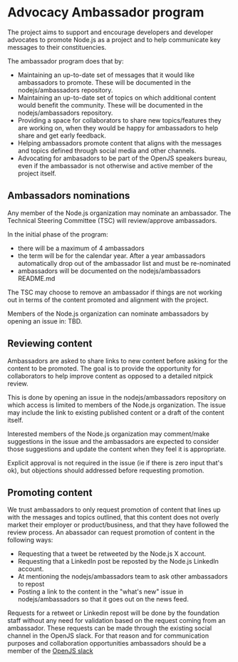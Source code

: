 # Advocacy Ambassador program

The project aims to support and encourage developers and developer
advocates to promote Node.js as a project and to help communicate
key messages to their constituencies.

The ambassador program does that by:

* Maintaining an up-to-date set of messages that it would like ambassadors
  to promote. These will be documented in the nodejs/ambassadors repository.
* Maintaining an up-to-date set of topics on which additional content
  would benefit the community. These will be documented in the
  nodejs/ambassadors repository.
* Providing a space for collaborators to share new topics/features they
  are working on, when they would be happy for ambassadors to help share and get
  early feedback.
* Helping ambassadors promote content that aligns with the
  messages and topics defined through social media and other channels.
* Advocating for ambasadors to be part of the OpenJS speakers bureau, even if the
  ambassador is not otherwise and active member of the project itself.

## Ambassadors nominations

Any member of the Node.js organization may nominate an ambassador.
The Technical Steering Committee (TSC) will review/approve ambassadors.

In the initial phase of the program:

* there will be a maximum of 4 ambassadors
* the term will be for the calendar year. After a year ambassadors automatically
  drop out of the ambassador list and must be re-nominated
* ambassadors will be documented on the nodejs/ambassadors README.md

The TSC may choose to remove an ambassador if things are not working
out in terms of the content promoted and alignment with the project.

Members of the Node.js organization can nominate ambassadors by opening
an issue in: TBD.

## Reviewing content

Ambassadors are asked to share links to new content before asking
for the content to be promoted. The goal is to provide the opportunity
for collaborators to help improve content as opposed to a detailed
nitpick review.

This is done by opening an issue in the nodejs/ambassadors
repository on which access is limited to members of the Node.js
organization. The issue may include the link to existing published
content or a draft of the content itself.

Interested members of the Node.js organization may comment/make
suggestions in the issue and the ambassadors are expected to
consider those suggestions and update the content when they feel it
is appropriate.

Explicit approval is not required in the issue (ie if there is zero
input that's ok), but objections should addressed before
requesting promotion.

## Promoting content

We trust ambassadors to only request promotion of content that lines
up with the messages and topics outlined, that this content does not overly
market their employer or product/business, and that they have followed the review
process. An abassador can request promotion of content in the following ways:

* Requesting that a tweet be retweeted by the Node.js X account.
* Requesting that a LinkedIn post be reposted by the Node.js LinkedIn
  account.
* At mentioning the nodejs/ambassadors team to ask other ambassadors to
  repost
* Posting a link to the content in the "what's new" issue in nodejs/ambassadors
  so that it goes out on the news feed.

Requests for a retweet or Linkedin repost will be done by the foundation
staff without any need for validation based on the request coming from
an ambassador. These requests can be made through the existing social channel
in the OpenJS slack. For that reason and for communication purposes and
collaboration opportunities ambassadors should be a member of the
[OpenJS slack](https://slack-invite.openjsf.org/)
